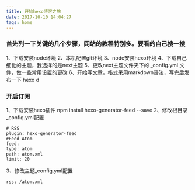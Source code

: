 ```yaml
---
title: 开始hexo博客之旅
date: 2017-10-10 14:04:27
tags: home
---
```



### 首先列一下关键的几个步骤，网站的教程特别多。要看的自己搜一搜

1、下载安装node环境
2、本机配置git环境
3、node安装hexo环境
4、下载自己细化的主题，我选择的是next主题
5、更改next主题文件夹下的 _config.yml 文件，做一些常用设置的更改
6、开始写文章，格式采用markdown语法，写完后发布一下 hexo d


### 开启订阅

1、下载安装hexo插件 npm install hexo-generator-feed --save
2、修改根目录_config.yml配置
```
# RSS
plugin: hexo-generator-feed
#Feed Atom
feed:
type: atom
path: atom.xml
limit: 20
```
3、修改主题_config.yml配置
```
rss: /atom.xml
```
